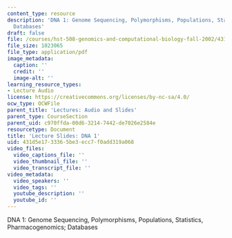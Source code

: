```yaml
---
content_type: resource
description: 'DNA 1: Genome Sequencing, Polymorphisms, Populations, Statistics, Pharmacogenomics;
  Databases'
draft: false
file: /courses/hst-508-genomics-and-computational-biology-fall-2002/431d5e1733365be3ecc7f0add319a068_02coct01d1.pdf
file_size: 1023065
file_type: application/pdf
image_metadata:
  caption: ''
  credit: ''
  image-alt: ''
learning_resource_types:
- Lecture Audio
license: https://creativecommons.org/licenses/by-nc-sa/4.0/
ocw_type: OCWFile
parent_title: 'Lectures: Audio and Slides'
parent_type: CourseSection
parent_uid: c970ffda-00d6-3214-7442-de7026e2584e
resourcetype: Document
title: 'Lecture Slides: DNA 1'
uid: 431d5e17-3336-5be3-ecc7-f0add319a068
video_files:
  video_captions_file: ''
  video_thumbnail_file: ''
  video_transcript_file: ''
video_metadata:
  video_speakers: ''
  video_tags: ''
  youtube_description: ''
  youtube_id: ''
---
```

DNA 1: Genome Sequencing, Polymorphisms, Populations, Statistics, Pharmacogenomics; Databases